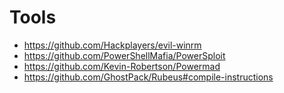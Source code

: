 # Tools

- https://github.com/Hackplayers/evil-winrm
- https://github.com/PowerShellMafia/PowerSploit
- https://github.com/Kevin-Robertson/Powermad
- https://github.com/GhostPack/Rubeus#compile-instructions
